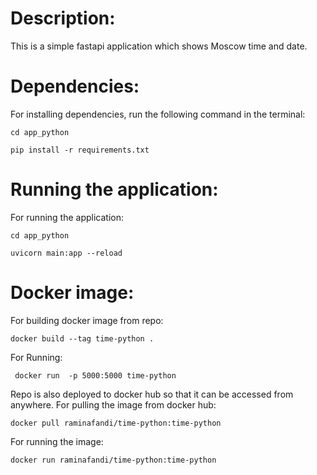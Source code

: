 # Description:

This is a simple fastapi application which shows Moscow time and date.

# Dependencies:

For installing dependencies, run the following command in the terminal:

    cd app_python

    pip install -r requirements.txt

# Running the application:

For running the application:

    cd app_python

    uvicorn main:app --reload

# Docker image:

For building docker image from repo:

    docker build --tag time-python .

For Running:

     docker run  -p 5000:5000 time-python

Repo is also deployed to docker hub so that it can be accessed from anywhere.
For pulling the image from docker hub:

    docker pull raminafandi/time-python:time-python

For running the image:

    docker run raminafandi/time-python:time-python
